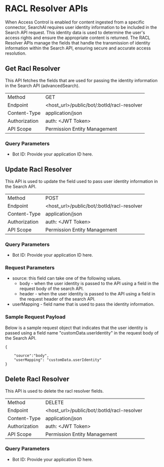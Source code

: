 # RACL Resolver APIs

When Access Control is enabled for content ingested from a specific connector, SearchAI requires user identity information to be included in the Search API request. This identity data is used to determine the user's access rights and ensure the appropriate content is returned. The RACL Resolver APIs manage the fields that handle the transmission of identity information within the Search API, ensuring secure and accurate access resolution.


## Get Racl Resolver

This API fetches the fields that are used for passing the identity information in the Search API (advancedSearch). 


<table>
  <tr>
   <td>Method
   </td>
   <td>GET
   </td>
  </tr>
  <tr>
   <td>Endpoint
   </td>
   <td>&lt;host_url>/public/bot/:botId/racl-resolver
   </td>
  </tr>
  <tr>
   <td>Content-Type
   </td>
   <td>application/json
   </td>
  </tr>
  <tr>
   <td>Authorization
   </td>
   <td>auth: &lt;JWT Token>
   </td>
  </tr>
  <tr>
   <td>API Scope
   </td>
   <td>Permission Entity Management
   </td>
  </tr>
</table>



### Query Parameters

* Bot ID: Provide your application ID here. 

## Update Racl Resolver

This API is used to update the field used to pass user identity information in the Search API. 

<table>
  <tr>
   <td>Method
   </td>
   <td>POST
   </td>
  </tr>
  <tr>
   <td>Endpoint
   </td>
   <td>&lt;host_url>/public/bot/:botId/racl-resolver
   </td>
  </tr>
  <tr>
   <td>Content-Type
   </td>
   <td>application/json
   </td>
  </tr>
  <tr>
   <td>Authorization
   </td>
   <td>auth: &lt;JWT Token>
   </td>
  </tr>
  <tr>
   <td>API Scope
   </td>
   <td>Permission Entity Management
   </td>
  </tr>
</table>



### Query Parameters

* Bot ID: Provide your application ID here. 


### Request Parameters

* source: this field can take one of the following values.
    * body - when the user identity is passed to the API using a field in the request body of the search API. 
    * header - when the user identity is passed to the API using a field in the request header of the search API. 
* userMapping - field name that is used to pass the identity information. 


### Sample Request Payload

Below is a sample request object that indicates that the user identity is passed using a field name "customData.userIdentity" in the request body of the Search API. 
```
{

    "source":"body",
    "userMapping": "customData.userIdentity"
}
```

## Delete Racl Resolver

This API is used to delete the racl resolver fields. 


<table>
  <tr>
   <td>Method
   </td>
   <td>DELETE
   </td>
  </tr>
  <tr>
   <td>Endpoint
   </td>
   <td>&lt;host_url>/public/bot/:botId/racl-resolver
   </td>
  </tr>
  <tr>
   <td>Content-Type
   </td>
   <td>application/json
   </td>
  </tr>
  <tr>
   <td>Authorization
   </td>
   <td>auth: &lt;JWT Token>
   </td>
  </tr>
  <tr>
   <td>API Scope
   </td>
   <td>Permission Entity Management
   </td>
  </tr>
</table>

### Query Parameters

* Bot ID: Provide your application ID here. 